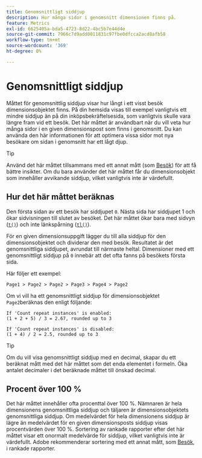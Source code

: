 ```yaml
---
title: Genomsnittligt siddjup
description: Hur många sidor i genomsnitt dimensionen finns på.
feature: Metrics
exl-id: 6625405a-bda5-4723-8d22-4bc5b7e44d4e
source-git-commit: 7966c7d9add0011831c97fbe0dfcca2acd8afb58
workflow-type: tm+mt
source-wordcount: '369'
ht-degree: 0%

---
```


# Genomsnittligt siddjup

Måttet för genomsnittlig siddjup visar hur långt i ett visst besök dimensionsobjektet finns. På din hemsida visas till exempel vanligtvis ett mindre siddjup än på din inköpsbekräftelsesida, som vanligtvis skulle vara längre fram vid ett besök. Det här måttet är användbart när du vill veta hur många sidor i en given dimensionspost som finns i genomsnitt. Du kan använda den här informationen för att optimera vissa sidor mot nya besökare om sidan i genomsnitt har ett lågt djup.

>[!TIP]
>
>Använd det här måttet tillsammans med ett annat mått (som [Besök](visits.md)) för att få bättre insikter. Om du bara använder det här måttet får du dimensionsobjekt som innehåller avvikande siddjup, vilket vanligtvis inte är värdefullt.

## Hur det här måttet beräknas

Den första sidan av ett besök har siddjupet `0`. Nästa sida har siddjupet 1 och ökar sidvisningen till slutet av besöket. Det här måttet ökar bara med sidvyn ([`t()`](/help/implement/vars/functions/t-method.md)) och inte länkspårning ([`tl()`](/help/implement/vars/functions/tl-method.md)).

För en given dimensionsuppgift lägger du till alla siddjup för den dimensionsobjektet och dividerar den med besök. Resultatet är det genomsnittliga siddjupet, avrundat till närmaste heltal. Dimensioner med ett genomsnittligt siddjup på `0` innebär att det ofta fanns på besökets första sida.

Här följer ett exempel:

```text
Page1 > Page2 > Page2 > Page3 > Page4 > Page2
```

Om vi vill ha ett genomsnittligt siddjup för dimensionsobjektet `Page2`beräknas den enligt följande:

```text
If 'Count repeat instances' is enabled:
(1 + 2 + 5) / 3 = 2.67, rounded up to 3

If 'Count repeat instances' is disabled:
(1 + 4) / 2 = 2.5, rounded up to 3
```

>[!TIP]
>
>Om du vill visa genomsnittligt siddjup med en decimal, skapar du ett beräknat mått med det här måttet som det enda elementet i formeln. Öka antalet decimaler i det beräknade måttet till önskad decimal.

## Procent över 100 %

Det här måttet innehåller ofta procenttal över 100 %. Nämnaren är hela dimensionens genomsnittliga siddjup och täljaren är dimensionsobjektets genomsnittliga siddjup. Om medelvärdet för hela dimensionens siddjup är lägre än medelvärdet för en given dimensionsposts siddjup visas procentvärden över 100 %. Sortering av rankade rapporter efter det här måttet visar ett onormalt medelvärde för siddjup, vilket vanligtvis inte är värdefullt. Adobe rekommenderar sortering med ett annat mått, som [Besök](visits.md), i rankade rapporter.
